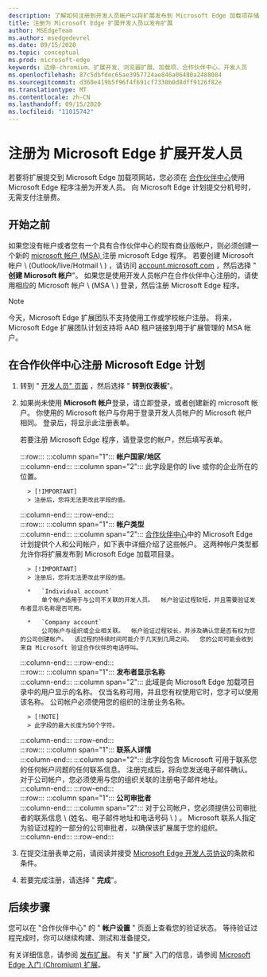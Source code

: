 ```yaml
---
description: 了解如何注册到开发人员帐户以将扩展发布到 Microsoft Edge 加载项存储。
title: 注册为 Microsoft Edge 扩展开发人员以发布扩展
author: MSEdgeTeam
ms.author: msedgedevrel
ms.date: 09/15/2020
ms.topic: conceptual
ms.prod: microsoft-edge
keywords: 边缘-chromium、扩展开发、浏览器扩展、加载项、合作伙伴中心、开发人员
ms.openlocfilehash: 87c5dbfdec65ae3957724ae846a06480a2488084
ms.sourcegitcommit: d360e419b5f96f4f691cf7330b0d8dff9126f82e
ms.translationtype: MT
ms.contentlocale: zh-CN
ms.lasthandoff: 09/15/2020
ms.locfileid: "11015742"
---
```

# 注册为 Microsoft Edge 扩展开发人员  

若要将扩展提交到 Microsoft Edge 加载项网站，您必须在 [合作伙伴中心][MicrosoftPartnerCenter]使用 Microsoft Edge 程序注册为开发人员。  向 Microsoft Edge 计划提交分机号时，无需支付注册费。  

## 开始之前  

如果您没有帐户或者您有一个具有合作伙伴中心的现有商业版帐户，则必须创建一个新的 [microsoft 帐户 (MSA) ][WindowsCommunityEverythingAboutMicrosoftAccounts] 注册 microsoft Edge 程序。  若要创建 Microsoft 帐户 \ (Outlook/live/Hotmail \ ) ，请访问 [account.microsoft.com][MicrosoftAccount] ，然后选择 " **创建 Microsoft 帐户**"。  如果您是使用开发人员帐户在合作伙伴中心注册的，请使用相应的 Microsoft 帐户 \ (MSA \ ) 登录，然后注册 Microsoft Edge 程序。  

> [!NOTE]
> 今天，Microsoft Edge 扩展团队不支持使用工作或学校帐户注册。  将来，Microsoft Edge 扩展团队计划支持将 AAD 租户链接到用于扩展管理的 MSA 帐户。  

## 在合作伙伴中心注册 Microsoft Edge 计划  

1.  转到 " [开发人员" 页面][MicrosoftPartnerCenter] ，然后选择 " **转到仪表板**"。  
1.  如果尚未使用 **Microsoft 帐户**登录，请立即登录，或者创建新的 microsoft 帐户。  你使用的 Microsoft 帐户与你用于登录开发人员帐户的 Microsoft 帐户相同。  登录后，将显示此注册表单。  
    
    若要注册 Microsoft Edge 程序，请登录您的帐户，然后填写表单。  
    <!-- -->
    :::row:::
       :::column span="1":::
          **帐户国家/地区**  
       :::column-end:::
       :::column span="2":::
          此字段是你的 live 或你的企业所在的位置。  
          
          > [!IMPORTANT]
          > 注册后，您将无法更改此字段的值。  
       :::column-end:::
    :::row-end:::  
    :::row:::
       :::column span="1":::
          **帐户类型**  
       :::column-end:::
       :::column span="2":::
          [合作伙伴中心][MicrosoftPartnerCenter]中的 Microsoft Edge 计划提供个人和公司帐户，如下表中详细介绍了这些帐户。  这两种帐户类型都允许你将扩展发布到 Microsoft Edge 加载项目录。  
          
          > [!IMPORTANT]
          > 注册后，您将无法更改此字段的值。  
          
          *   `Individual account`  
              单个帐户适用于与公司不关联的开发人员。  帐户验证过程较短，并且需要验证发布者显示名称是否可用。  

          *   `Company account`  
              公司帐户与组织或企业相关联。  帐户验证过程较长，并涉及确认您是否有权为您的公司创建帐户。  该过程的持续时间可能介于几天到几周之间。  您的公司可能会收到来自 Microsoft 验证合作伙伴的电话呼叫。  
       :::column-end:::
    :::row-end:::  
    :::row:::
       :::column span="1":::
          **发布者显示名称**  
       :::column-end:::
       :::column span="2":::
          此域是向 Microsoft Edge 加载项目录中的用户显示的名称。  仅当名称可用，并且您有权使用它时，您才可以使用该名称。  公司帐户必须使用您的组织的注册业务名称。  
          
          > [!NOTE]
          > 此字段的最大长度为50个字符。  
       :::column-end:::
    :::row-end:::  
    :::row:::
       :::column span="1":::
          **联系人详情**  
       :::column-end:::
       :::column span="2":::
          此字段包含 Microsoft 可用于联系您的任何帐户问题的任何联系信息。  注册完成后，将向您发送电子邮件确认。  对于公司帐户，您必须使用与您的组织关联的注册电子邮件地址。  
       :::column-end:::
    :::row-end:::  
    :::row:::
       :::column span="1":::
          **公司审批者**  
       :::column-end:::
       :::column span="2":::
          对于公司帐户，您必须提供公司审批者的联系信息 \ (姓名、电子邮件地址和电话号码 \ ) 。  Microsoft 联系人指定为验证过程的一部分的公司审批者，以确保该扩展属于您的组织。  
       :::column-end:::
    :::row-end:::  
    <!-- -->
    <!--
    1.  The **Account country/region** field  
        
        This field is where you either live or your business is located.  
        
        > [!IMPORTANT]
        > After enrollment, you are not able to change the value of this field.  
        
    1.  The **Account type** field  
        
        The Microsoft Edge program in [Partner Center][MicrosoftPartnerCenter] offers both individual and company accounts, which are described in detail in the table that follows.  Both account types allow you to publish extensions to the Microsoft Edge add-ons catalog.  
        
        > [!IMPORTANT]
        > After enrollment, you are not able to change the value of this field.  
        
        | Individual account | Company account |  
        |:--- |:--- |  
        | Individual accounts are appropriate for developers not associated with a company.  | Company accounts are associated with organizations and businesses.  |  
        | The account verification process is shorter, and involves verifying that the publisher display name is available.  | The account verification process is longer, and involves confirmation that you are authorized to create the account for your company.  The duration of the process may range from a few days to a few weeks.  Your company may receive phone calls from Microsoft verification partners.  |  
        
    1.  The **Publisher display name** field  
        
        This field is the name shown to users in the Microsoft Edge add-ons catalog.  You may use a name only if it is available, and you have the rights to use it.  Company accounts must use the registered business name of your organization.  
        
        > [!NOTE]
        > The maximum length for this field is 50 characters.  
        
    1.  The **Contact details** field  
        
        Any contact information that Microsoft may use to contact you regarding any account issues.  After registration is complete, an email confirmation is sent to you.  Company accounts must use the registered email address associated with your organization.  
        
    1.  The **Company approver** field  
        
        For company accounts, provide the contact information \(name, email address, and phone number\) of your company approver.  Microsoft contacts the company approver specified as a part of the verification process to ensure that the extensions belong to your organization.  
        -->
1. 在提交注册表单之前，请阅读并接受 [Microsoft Edge 开发人员协议][MicrosoftAppDeveloperAgreement]的条款和条件。  
1. 若要完成注册，请选择 " **完成**"。  

## 后续步骤  

您可以在 "合作伙伴中心" 的 " **帐户设置** " 页面上查看您的验证状态。  等待验证过程完成时，你可以继续构建、测试和准备提交。  

有关详细信息，请参阅 [发布扩展][ExtensionsChromiumPublishExtension]。  有关 "扩展" 入门的信息，请参阅 [Microsoft Edge 入门 (Chromium) 扩展][ExtensionsChromiumGettingStartedIndex]。  

<!-- links -->  

[ExtensionsChromiumGettingStartedIndex]: ../getting-started/index.md "Microsoft Edge 入门 (Chromium) 扩展 |Microsoft 文档"  
[ExtensionsChromiumPublishExtension]:  ./publish-extension.md "发布扩展 |Microsoft 文档"  

[MicrosoftAppDeveloperAgreement]:  /legal/windows/agreements/app-developer-agreement "应用开发人员协议 |Microsoft 文档"  

[MicrosoftAccount]:  https://account.microsoft.com/account "Microsoft 帐户"  

[MicrosoftPartnerCenter]:  https://partner.microsoft.com/dashboard/microsoftedge/public/login?ref=dd "合作伙伴中心"  

[WindowsCommunityEverythingAboutMicrosoftAccounts]:  https://community.windows.com/stories/everything-you-need-to-know-about-microsoft-accounts "Microsoft (或 MSA) "  